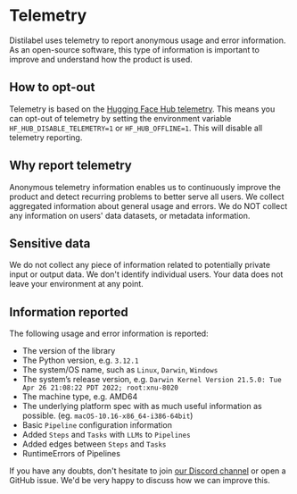 # Telemetry

Distilabel uses telemetry to report anonymous usage and error information. As an open-source software, this type of information is important to improve and understand how the product is used.

## How to opt-out

Telemetry is based on the [Hugging Face Hub telemetry](https://huggingface.co/docs/huggingface_hub/main/en/package_reference/utilities#huggingface_hub.utils.send_telemetry). This means you can opt-out of telemetry by setting the environment variable `HF_HUB_DISABLE_TELEMETRY=1` or `HF_HUB_OFFLINE=1`. This will disable all telemetry reporting.

## Why report telemetry

Anonymous telemetry information enables us to continuously improve the product and detect recurring problems to better serve all users. We collect aggregated information about general usage and errors. We do NOT collect any information on users' data datasets, or metadata information.

## Sensitive data

We do not collect any piece of information related to potentially private input or output data. We don't identify individual users. Your data does not leave your environment at any point.

## Information reported

The following usage and error information is reported:

- The version of the library
- The Python version, e.g. `3.12.1`
- The system/OS name, such as `Linux`, `Darwin`, `Windows`
- The system’s release version, e.g. `Darwin Kernel Version 21.5.0: Tue Apr 26 21:08:22 PDT 2022; root:xnu-8020`
- The machine type, e.g. AMD64
- The underlying platform spec with as much useful information as possible. (eg. `macOS-10.16-x86_64-i386-64bit`)
- Basic `Pipeline` configuration information
- Added `Steps` and `Tasks` with `LLMs` to `Pipelines`
- Added edges between `Steps` and `Tasks`
- RuntimeErrors of Pipelines

If you have any doubts, don't hesitate to join [our Discord channel](https://discord.com/invite/hugging-face-879548962464493619) or open a GitHub issue. We'd be very happy to discuss how we can improve this.